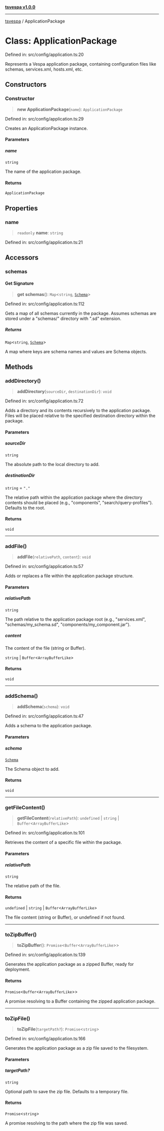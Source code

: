 [**tsvespa v1.0.0**](../README.md)

***

[tsvespa](../README.md) / ApplicationPackage

# Class: ApplicationPackage

Defined in: src/config/application.ts:20

Represents a Vespa application package, containing configuration files like
schemas, services.xml, hosts.xml, etc.

## Constructors

### Constructor

> **new ApplicationPackage**(`name`): `ApplicationPackage`

Defined in: src/config/application.ts:29

Creates an ApplicationPackage instance.

#### Parameters

##### name

`string`

The name of the application package.

#### Returns

`ApplicationPackage`

## Properties

### name

> `readonly` **name**: `string`

Defined in: src/config/application.ts:21

## Accessors

### schemas

#### Get Signature

> **get** **schemas**(): `Map`\<`string`, [`Schema`](Schema.md)\>

Defined in: src/config/application.ts:112

Gets a map of all schemas currently in the package.
Assumes schemas are stored under a "schemas/" directory with ".sd" extension.

##### Returns

`Map`\<`string`, [`Schema`](Schema.md)\>

A map where keys are schema names and values are Schema objects.

## Methods

### addDirectory()

> **addDirectory**(`sourceDir`, `destinationDir`): `void`

Defined in: src/config/application.ts:72

Adds a directory and its contents recursively to the application package.
Files will be placed relative to the specified destination directory within the package.

#### Parameters

##### sourceDir

`string`

The absolute path to the local directory to add.

##### destinationDir

`string` = `"."`

The relative path within the application package where the directory contents should be placed (e.g., "components", "search/query-profiles"). Defaults to the root.

#### Returns

`void`

***

### addFile()

> **addFile**(`relativePath`, `content`): `void`

Defined in: src/config/application.ts:57

Adds or replaces a file within the application package structure.

#### Parameters

##### relativePath

`string`

The path relative to the application package root (e.g., "services.xml", "schemas/my_schema.sd", "components/my_component.jar").

##### content

The content of the file (string or Buffer).

`string` | `Buffer`\<`ArrayBufferLike`\>

#### Returns

`void`

***

### addSchema()

> **addSchema**(`schema`): `void`

Defined in: src/config/application.ts:47

Adds a schema to the application package.

#### Parameters

##### schema

[`Schema`](Schema.md)

The Schema object to add.

#### Returns

`void`

***

### getFileContent()

> **getFileContent**(`relativePath`): `undefined` \| `string` \| `Buffer`\<`ArrayBufferLike`\>

Defined in: src/config/application.ts:101

Retrieves the content of a specific file within the package.

#### Parameters

##### relativePath

`string`

The relative path of the file.

#### Returns

`undefined` \| `string` \| `Buffer`\<`ArrayBufferLike`\>

The file content (string or Buffer), or undefined if not found.

***

### toZipBuffer()

> **toZipBuffer**(): `Promise`\<`Buffer`\<`ArrayBufferLike`\>\>

Defined in: src/config/application.ts:139

Generates the application package as a zipped Buffer, ready for deployment.

#### Returns

`Promise`\<`Buffer`\<`ArrayBufferLike`\>\>

A promise resolving to a Buffer containing the zipped application package.

***

### toZipFile()

> **toZipFile**(`targetPath?`): `Promise`\<`string`\>

Defined in: src/config/application.ts:166

Generates the application package as a zip file saved to the filesystem.

#### Parameters

##### targetPath?

`string`

Optional path to save the zip file. Defaults to a temporary file.

#### Returns

`Promise`\<`string`\>

A promise resolving to the path where the zip file was saved.
